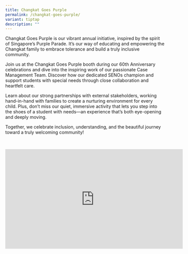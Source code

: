 ```yaml
---
title: Changkat Goes Purple
permalink: /changkat-goes-purple/
variant: tiptap
description: ""
---
```

<p>Changkat Goes Purple is our vibrant annual initiative, inspired by the
spirit of Singapore’s Purple Parade. It’s our way of educating and empowering
the Changkat family to embrace tolerance and build a truly inclusive community.</p>
<p>Join us at the Changkat Goes Purple booth during our 60th Anniversary
celebrations and dive into the inspiring work of our passionate Case Management
Team. Discover how our dedicated SENOs champion and support students with
special needs through close collaboration and heartfelt care.</p>
<p>Learn about our strong partnerships with external stakeholders, working
hand-in-hand with families to create a nurturing environment for every
child. Plus, don’t miss our quiet, immersive activity that lets you step
into the shoes of a student with needs—an experience that’s both eye-opening
and deeply moving.</p>
<p>Together, we celebrate inclusion, understanding, and the beautiful journey
toward a truly welcoming community!</p>
<p>
<br>
</p>
<div class="iframe-wrapper">
<iframe height="315" width="560" allowfullscreen="true" frameborder="0" src="https://www.youtube.com/embed/kHW-ev_RDa0"></iframe>
</div>
<p></p>